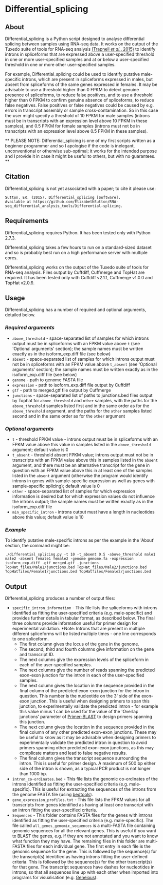 # Differential_splicing
## About
Differential_splicing is a Python script designed to analyse differential splicing between samples using RNA-seq data. It works on the output of the Tuxedo suite of tools for RNA-seq analysis [(Trapnell *et al.*, 2015)](http://www.nature.com/nprot/journal/v7/n3/full/nprot.2012.016.html) to identify introns in spliceforms that are expressed above a user-specified threshold in one or more user-specified samples and at or below a user-specified threshold in one or more other user-specified samples.

For example, Differential_splicing could be used to identify putative male-specific introns, which are present in spliceforms expressed in males, but absent from spliceforms of the same genes expressed in females. It may be advisable to use a threshold higher than 0 FPKM to detect genuine presence of spliceforms, to reduce false positives, and to use a threshold higher than 0 FPKM to confirm genuine absence of spliceforms, to reduce false negatives. False positives or false negatives could be caused by e.g. errors in transcript assembly or sample cross-contamination. So in this case the user might specify a threshold of 10 FPKM for male samples (introns must be in transcripts with an expression level above 10 FPKM in these samples), and 0.5 FPKM for female samples (introns must not be in transcripts with an expression level above 0.5 FPKM in these samples).

** PLEASE NOTE: Differential_splicing is one of my first scripts written as a beginner programmer and so I apologise if the code is inelegant, unconventional or otherwise sub-optimal; it works for the intended purpose and I provide it in case it might be useful to others, but with no guarantees. ** 

## Citation
Differential_splicing is not yet associated with a paper; to cite it please use:

    Sutton, ER. (2015). Differential_splicing [Software]. 
    Available at https://github.com/ElizabethSutton/RNA-seq_differential_analysis_tools/Differential-splicing.

## Requirements
Differential_splicing requires Python. It has been tested only with Python 2.7.3.

Differential_splicing takes a few hours to run on a standard-sized dataset and so is probably best run on a high performance server with multiple cores.

Differential_splicing works on the output of the Tuxedo suite of tools for RNA-seq analysis. Files output by Cuffdiff, Cuffmerge and TopHat are required. It has been tested only with Cuffdiff v2.1.1, Cuffmerge v1.0.0 and TopHat v2.0.9.  

## Usage
Differential_splicing has a number of required and optional arguments, detailed below.

### *Required arguments*
* `above_threshold` - space-separated list of samples for which introns output must be in spliceforms with an FPKM value above `t` (see 'Optional arguments' section); the sample names must be written exactly as in the isoform_exp.diff file (see below)
* `absent` - space-separated list of samples for which introns output must not be in spliceforms with an FPKM value above `t_absent` (see 'Optional arguments' section); the sample names must be written exactly as in the isoform_exp.diff file (see below)
* `genome` - path to genome FASTA file
* `expression` - path to isoform_exp.diff file output by Cuffdiff
* `gtf` - path to merged.gtf file output by Cuffmerge
* `junctions` - space-separated list of paths to junctions.bed files output by Tophat for `above_threshold` and `other` samples, with the paths for the `above_threshold` samples listed first and in the same order as for the `above_threshold` argument, and the paths for the `other` samples listed second and in the same order as for the `other` argument

### *Optional arguments*
* `t` - threshold FPKM value - introns output must be in spliceforms with an FPKM value above this value in samples listed in the `above_threshold` argument; default value is 0
* `t_absent` - threshold absent FPKM value; introns output must not be in transcripts with an FPKM value above this in samples listed in the `absent` argument, and there must be an alternative transcript for the gene in question with an FPKM value above this in at least one of the samples listed in the `absent` argument (otherwise the program would identify introns in genes with sample-specific expression as well as genes with sample-specific splicing); default value is 0 
* `other` - space-separated list of samples for which expression information is desired but for which expression values do not influence the introns output; the sample names must be written exactly as in the isoform_exp.diff file
* `min_specific_intron` - introns output must have a length in nucleotides above this value; default value is 10

### *Example*
To identify putative male-specific introns as per the example in the 'About' section, the command might be:

    ./differential_splicing.py -t 10 -t_absent 0.5 -above_threshold male1 male2 -absent female1 female2 -genome genome.fa -expression isoform_exp.diff -gtf merged.gtf -junctions TopHat_files/Male1/junctions.bed TopHat_files/Male2/junctions.bed TopHatfiles/Female1/junctions.bed TopHatfiles/Female2/junctions.bed 

## Output
Differential_splicing produces a number of output files:
* `specific_intron_information` - This file lists the spliceforms with introns identified as fitting the user-specified criteria (e.g. male-specific) and provides further details in tabular format, as described below. The final three columns provide information useful for primer design for experimental validation. \*Note: Introns that are present in multiple different spliceforms will be listed multiple times - one line corresponds to one spliceform.
  * The first column gives the locus of the gene in the genome.
  * The second, third and fourth columns give information on the gene and transcript ID.
  * The next columns give the expression levels of the spliceform in each of the user-specified samples.
  * The next columns give the number of reads spanning the predicted exon-exon junction for the intron in each of the user-specified samples.
  * The next column gives the location in the sequence provided in the final column of the predicted exon-exon junction for the intron in question. This number is the nucleotide on the 3' side of the exon-exon junction. This is useful when designing primers to span this junction, to experimentally validate the predicted intron - for example this value minus 1 can be used for the value of the 'Overlap junctions' parameter of [Primer-BLAST](http://www.ncbi.nlm.nih.gov/tools/primer-blast/) to design primers spanning this junction.
  * The next column gives the location in the sequence provided in the final column of any other predicted exon-exon junctions. These may be useful to know as it may be advisable when designing primers to experimentally validate the predicted intron in question to avoid primers spanning other predicted exon-exon junctions, as this may complicate matters and lead to false negative results.
  * The final column gives the transcript sequence surrounding the intron. This is useful for primer design. A maximum of 500 bp either side of the intron is shown, as a typical PCR product is not longer than 1000 bp.
* `intron_co-ordinates.bed` - This file lists the genomic co-ordinates of the introns identified as fitting the user-specified criteria (e.g. male-specific). This is useful for extracting the sequences of the introns from the genome FASTA file (using [bedtools](https://github.com/arq5x/bedtools2)).
* `gene_expression_profiles.txt` - This file lists the FPKM values for all transcripts from genes identified as having at least one transcript with an intron fitting the user-specified criteria.
* `Sequences` - This folder contains FASTA files for the genes with introns identified as fitting the user-specified criteria (e.g. male-specific). The file called `all_genes_genomic_sequences` is a multi-FASTA file containing genomic sequences for all the relevant genes. This is useful if you want to BLAST the genes, e.g. if they are not annotated and you want to know what function they may have. The remaining files in this folder are multi-FASTA files for each individual gene. The first entry in each file is the genomic sequence for the gene. This is followed by the sequence(s) for the transcript(s) identified as having introns fitting the user-defined criteria. This is followed by the sequence(s) for the other transcript(s) for that gene. The transcript sequences have dashes for nucleotides in introns, so that all sequences line up with each other when imported into programs for visualisation (e.g. [Geneious](http://www.geneious.com/)).


